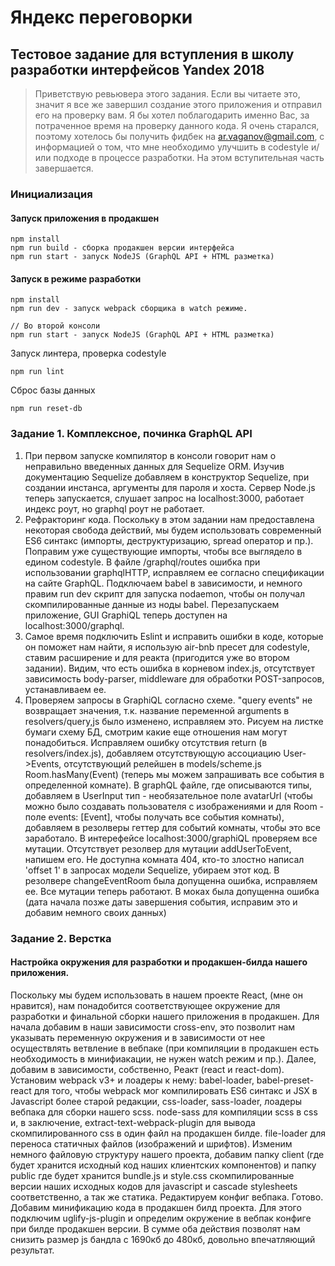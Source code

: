 # Яндекс переговорки
## Тестовое задание для вступления в школу разработки интерфейсов Yandex 2018

> Приветствую ревьювера этого задания. Если вы читаете это, значит я все же завершил создание этого приложения и отправил его на проверку вам. Я бы хотел поблагодарить именно Вас, за потраченное время на проверку данного кода. Я очень старался, поэтому хотелось бы получить фидбек на ar.vaganov@gmail.com, с информацией о том, что мне необходимо улучшить в codestyle и/или подходе в процессе разработки. На этом вступительная часть завершается.

### Инициализация
#### Запуск приложения в продакшен
```
npm install
npm run build - сборка продакшен версии интерфейса
npm run start - запуск NodeJS (GraphQL API + HTML разметка)   
```

#### Запуск в режиме разработки
```
npm install
npm run dev - запуск webpack сборщика в watch режиме.

// Во второй консоли
npm run start - запуск NodeJS (GraphQL API + HTML разметка)   
```

Запуск линтера, проверка codestyle
```
npm run lint
```
Сброс базы данных
```
npm run reset-db
```

### Задание 1. Комплексное, починка GraphQL API
1. При первом запуске компилятор в консоли говорит нам о неправильно введенных данных для Sequelize ORM. Изучив документацию Sequelize добавляем в конструктор Sequelize, при создании инстанса, аргументы для пароля и хоста. Сервер Node.js теперь запускается, слушает запрос на localhost:3000, работает индекс роут, но graphql роут не работает. 
2. Рефракторинг кода. Поскольку в этом задании нам предоставлена некоторая свобода действий, мы будем использовать современный ES6 синтакс (импорты, деструктуризацию, spread оператор и пр.). Поправим уже существующие импорты, чтобы все выглядело в едином codestyle. В файле /graphql/routes ошибка при использовании graphqlHTTP, исправляем ее согласно спецификации на сайте GraphQL. Подключаем babel в зависимости, и немного правим run dev скрипт для запуска nodaemon, чтобы он получал скомпилированные данные из ноды babel. Перезапускаем приложение, GUI GraphiQL теперь доступен на localhost:3000/graphql.
3. Самое время подключить Eslint и исправить ошибки в коде, которые он поможет нам найти, я использую air-bnb пресет для codestyle, ставим расширение и для реакта (пригодится уже во втором задании). Видим, что есть ошибка в корневом index.js, отсутствует зависимость body-parser, middleware для обработки POST-запросов, устанавливаем ее.
4. Проверяем запросы в GraphiQL согласно схеме. "query events" не возвращает значения, т.к. название переменной arguments в resolvers/query,js было изменено, исправляем это. Рисуем на листке бумаги схему БД, смотрим какие еще отношения нам могут понадобиться. Исправляем ошибку отсутствия return (в resolvers/index.js), добавляем отсутствующую ассоциацию User->Events, отсутствующий релейшен в models/scheme.js Room.hasMany(Event) (теперь мы можем запрашивать все события в определенной комнате). В graphQL файле, где описываются типы, добавляем в UserInput тип - необязательное поле avatarUrl (чтобы можно было создавать пользователя с изображениями и для Room - поле events: [Event], чтобы получать все события комнаты), добавляем в резолверы геттер для событий комнаты, чтобы это все заработало. В интерефейсе localhost:3000/graphiQL проверяем все мутации. Отсутствует резолвер для мутации addUserToEvent, напишем его. Не доступна комната 404, кто-то злостно написал 'offset 1' в запросах модели Sequelize, убираем этот код. В резолвере changeEventRoom была допущенна ошибка, исправляем ее. Все мутации теперь работают. В моках была допущенна ошибка (дата начала позже даты завершения события, исправим это и добавим немного своих данных)

### Задание 2. Верстка
#### Настройка окружения для разработки и продакшен-билда нашего приложения.
Поскольку мы будем использовать в нашем проекте React, (мне он нравится), нам понадобится соответствующее окружение для разработки и финальной сборки нашего приложения в продакшен. Для начала добавим в наши зависимости cross-env, это позволит нам указывать переменную окружения и в зависимости от нее осуществлять ветвление в вебпаке (при компиляции в продакшен есть необходимость в минифиакации, не нужен watch режим и пр.). Далее, добавим в зависимости, собственно, Реакт (react и react-dom). Установим webpack v3+ и лоадеры к нему: babel-loader, babel-preset-react для того, чтобы webpack мог компилировать ES6 синтакс и JSX в Javascript более старой редакции, css-loader, sass-loader, лоадеры вебпака для сборки нашего scss. node-sass для компиляции scss в css и, в заключение, extract-text-webpack-plugin для вывода скомпилированного css в один файл на продакшен билде. file-loader для переноса статичных файлов (изображений и шрифтов). Изменим немного файловую структуру нашего проекта, добавим папку client (где будет хранится исходный код наших клиентских компонентов) и папку public где будет хранится bundle.js и style.css скомпилированные версии наших исходных кодов для javascript и cascade stylesheets соответственно, а так же статика. Редактируем конфиг вебпака. Готово. Добавим минификацию кода в продакшен билд проекта. Для этого подключим uglify-js-plugin и определим окружение в вебпак конфиге при билде продакшен версии. В сумме оба действия позволят нам снизить размер js бандла с 1690кб до 480кб, довольно впечатляющий результат.
